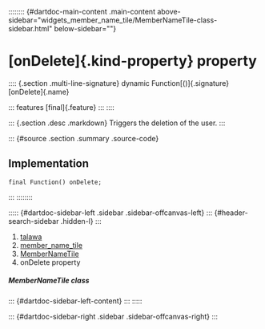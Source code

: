 :::::::: {#dartdoc-main-content .main-content above-sidebar="widgets_member_name_tile/MemberNameTile-class-sidebar.html" below-sidebar=""}
<div>

# [onDelete]{.kind-property} property

</div>

:::: {.section .multi-line-signature}
dynamic Function[()]{.signature} [onDelete]{.name}

::: features
[final]{.feature}
:::
::::

::: {.section .desc .markdown}
Triggers the deletion of the user.
:::

::: {#source .section .summary .source-code}
## Implementation

``` language-dart
final Function() onDelete;
```
:::
::::::::

::::: {#dartdoc-sidebar-left .sidebar .sidebar-offcanvas-left}
::: {#header-search-sidebar .hidden-l}
:::

1.  [talawa](../../index.html)
2.  [member_name_tile](../../widgets_member_name_tile/)
3.  [MemberNameTile](../../widgets_member_name_tile/MemberNameTile-class.html)
4.  onDelete property

##### MemberNameTile class

::: {#dartdoc-sidebar-left-content}
:::
:::::

::: {#dartdoc-sidebar-right .sidebar .sidebar-offcanvas-right}
:::
